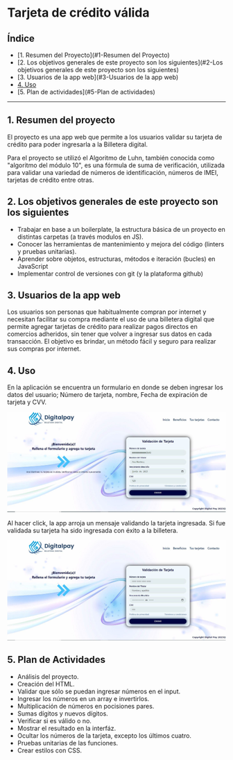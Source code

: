 # Tarjeta de crédito válida

## Índice

* [1. Resumen del Proyecto](#1-Resumen del Proyecto)
* [2. Los objetivos generales de este proyecto son los siguientes](#2-Los objetivos generales de este proyecto son los siguientes)
* [3. Usuarios de la app web](#3-Usuarios de la app web)
* [4. Uso](#4-Uso)
* [5. Plan de actividades](#5-Plan de actividades)

***

## 1. Resumen del proyecto

El proyecto es una app web que permite a los usuarios validar su tarjeta 
de crédito para poder ingresarla a la Billetera digital.

Para el proyecto se utilizó el Algoritmo de Luhn, también conocida como 
"algoritmo del módulo 10", es una fórmula de suma de verificación, utilizada
para validar una variedad de números de identificación, números de IMEI,
tarjetas de crédito entre otras.

## 2. Los objetivos generales de este proyecto son los siguientes

* Trabajar en base a un boilerplate, la estructura básica de un proyecto en
  distintas carpetas (a través modulos en JS).
* Conocer las herramientas de mantenimiento y mejora del código (linters y
  pruebas unitarias).
* Aprender sobre objetos, estructuras, métodos e iteración (bucles)
  en JavaScript
* Implementar control de versiones con git (y la plataforma github)

## 3. Usuarios de la app web

Los usuarios son personas que habitualmente compran por internet y necesitan
facilitar su compra mediante el uso de una billetera digital que permite agregar 
tarjetas de crédito para realizar pagos directos en comercios adheridos, sin tener que 
volver a ingresar sus datos en cada transacción. El objetivo es brindar, un método 
fácil y seguro para realizar sus compras por internet.

## 4. Uso
En la aplicación se encuentra un formulario en donde se deben ingresar los datos
del usuario; Número de tarjeta, nombre, Fecha de expiración de tarjeta y CVV.

![foto1](/images/1.JPG)

Al hacer click, la app arroja un mensaje validando la tarjeta ingresada. Si fue validada
su tarjeta ha sido ingresada con éxito a la billetera.

![foto2](/images/2.JPG)

## 5. Plan de Actividades
* Análisis del proyecto.
* Creación del HTML.
* Validar que sólo se puedan ingresar números en el input.
* Ingresar los números en un array e invertirlos.
* Multiplicación de números en pocisiones pares.
* Sumas dígitos y nuevos dígitos.
* Verificar si es válido o no.
* Mostrar el resultado en la interfáz.
* Ocultar los números de la tarjeta, excepto los últimos cuatro.
* Pruebas unitarias de las funciones.
* Crear estilos con CSS.








